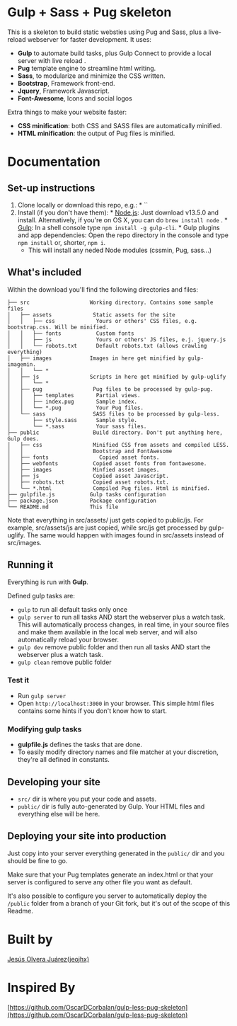 # Gulp + Sass + Pug skeleton

This is a skeleton to build static websties using Pug and Sass, plus a live-reload webserver for faster development. It uses:
  * **Gulp** to automate build tasks, plus Gulp Connect to provide a local server with live reload .
  * **Pug** template engine to streamline html writing.
  * **Sass**, to modularize and minimize the CSS written.
  * **Bootstrap**, Framework front-end.
  * **Jquery**, Framework Javascript.
  * **Font-Awesome**,  Icons and social logos

Extra things to make your website faster:
 * **CSS minification**: both CSS and SASS files are automatically minified.
 * **HTML minification**: the output of Pug files is minified.

# Documentation

## Set-up instructions

  1. Clone locally or download this repo, e.g.:
    * ``
  1. Install (if you don't have them):
    * [Node.js](http://nodejs.org): Just download v13.5.0 and install. Alternatively, if you're on OS X, you can do  `brew install node` .
    * [Gulp](http://gulpjs.com): In a shell console type `npm install -g gulp-cli`.
    * Gulp plugins and app dependencies: Open the repo directory in the console and type `npm install` or, shorter, `npm i`.
	  * This will install any neded Node modules (cssmin, Pug, sass...)

## What's included

Within the download you'll find the following directories and files:

```
├── src                   Working directory. Contains some sample files
│   ├── assets             Static assets for the site
│   │   ├── css             Yours or others' CSS files, e.g. bootstrap.css. Will be minified.
│   │   ├── fonts           Custom fonts
│   │   ├── js              Yours or others' JS files, e.j. jquery.js
│   │   └── robots.txt      Default robots.txt (allows crawling everything)
│   ├── images            Images in here get minified by gulp-imagemin.
│   │   └── *
│   ├── js                Scripts in here get minified by gulp-uglify
│   │   └── *
│   ├── pug                Pug files to be processed by gulp-pug.
│   │   ├── templates       Partial views.
│   │   ├── index.pug       Sample index.
│   │   └── *.pug           Your Pug files.
│   └── sass	           SASS files to be processed by gulp-less.
│       ├── style.sass	    Sample style.
│       └── *.sass 	        Your sass files.
├── public                 Build directory. Don't put anything here, Gulp does.
│   ├── css	               Minified CSS from assets and compiled LESS.
│   │                      Bootstrap and FontAwesome
│   ├── fonts	             Copied asset fonts.
│   ├── webfonts           Copied asset fonts from fontawesome.
│   ├── images	           Minfied asset images.
│   ├── js 	               Copied asset Javascript.
│   ├── robots.txt 	       Copied asset robots.txt.
│   └── *.html	           Compiled Pug files. Html is minified.
├── gulpfile.js           Gulp tasks configuration
├── package.json          Package configuration
└── README.md             This file
```

Note that everything in src/assets/ just gets copied to public/js. For example, src/assets/js are just copied, while src/js get processed by gulp-uglify. The same would happen with images found in src/assets instead of src/images.

## Running it

Everything is run with **Gulp**.

Defined gulp tasks are:
  * `gulp` to run all default tasks only once
  * `gulp server` to run all tasks AND start the webserver plus a watch task. This will automatically process changes, in real time, in your source files and make them available in the local web server, and will also automatically reload your browser.
  * `gulp dev` remove public folder and then run all tasks AND start the webserver plus a watch task.
  * `gulp clean` remove  public folder
  
### Test it

  * Run `gulp server`
  * Open `http://localhost:3000` in your browser. This simple html files contains some hints if you don't know how to start.

### Modifying gulp tasks

  * **gulpfile.js** defines the tasks that are done.
  * To easily modify directory names and file matcher at your discretion, they're all defined in constants.

## Developing your site

* `src/` dir is where you put your code and assets.
* `public/` dir is fully auto-generated by Gulp. Your HTML files and everything else will be here.

## Deploying your site into production

Just copy into your server everything generated in the `public/` dir and you should be fine to go.

Make sure that your Pug templates generate an index.html or that your server is configured to serve any other file you want as default.

It's also possible to configure you server to automatically deploy the `/public` folder from a branch of your Git fork, but it's out of the scope of this Readme.

# Built by

[Jesús Olvera Juárez(jeojhx)](https://github.com/jeojhx)

# Inspired By
[https://github.com/OscarDCorbalan/gulp-less-pug-skeleton](https://github.com/OscarDCorbalan/gulp-less-pug-skeleton)
